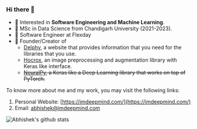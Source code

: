 ### Hi there 👋

- 🤔 Interested in **Software Engineering and Machine Learning**. 
- 🌱 MSc in Data Science from Chandigarh University (2021-2023).
- 🔭 Software Engineer at Flexday
- 🔭 Founder/Creator of
    - [Delphy](https://delphyy.com/), a website that provides information that you need for the libraries that you use.
    - [Hocrox](https://hocrox.imdeepmind.com/), an image preprocessing and augmentation library with Keras like interface.
    - ~~[NeuralPy](https://neuralpy.netlify.app/), a Keras like a Deep Learning library that works on top of PyTorch.~~

To know more about me and my work, you may visit the following links:
  1. Personal Website: [https://imdeepmind.com/](https://imdeepmind.com/)
  2. Email: [abhishek@imdeepmind.com](mailto:abhishek@imdeepmind.com)
  
  ![Abhishek's github stats](https://github-readme-stats.vercel.app/api?username=imdeepmind&count_private=true)
